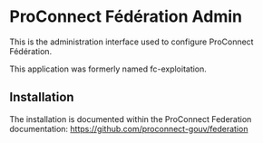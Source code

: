 # ProConnect Fédération Admin

This is the administration interface used to configure ProConnect Fédération.

This application was formerly named fc-exploitation.

## Installation

The installation is documented within the ProConnect Federation documentation: https://github.com/proconnect-gouv/federation

